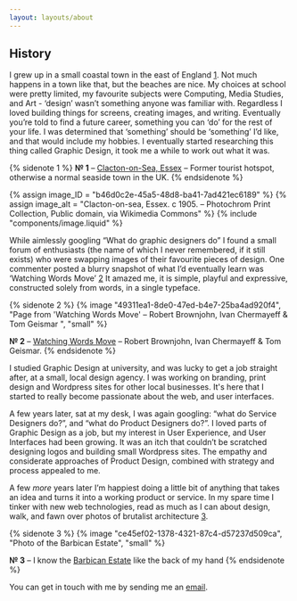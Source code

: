 ```yaml
---
layout: layouts/about
---
```


## History

I grew up in a small coastal town in the east of England [1](#sn-1). Not much happens
in a town like that, but the beaches are nice. My choices at school were pretty
limited, my favourite subjects were Computing, Media Studies, and Art -
‘design’ wasn’t something anyone was familiar with. Regardless I loved building
things for screens, creating images, and writing. Eventually you’re told to
find a future career, something you can ‘do’ for the rest of your life. I was
determined that ‘something’ should be ‘something’ I’d like, and that would
include my hobbies. I eventually started researching this thing called Graphic
Design, it took me a while to work out what it was.

{% sidenote 1 %}
  **№ 1** – [Clacton-on-Sea, Essex](https://en.wikipedia.org/wiki/Clacton-on-Sea) –
  Former tourist hotspot, otherwise a normal seaside town in the UK.
{% endsidenote %}

{% assign image_ID = "b46d0c2e-45a5-48d8-ba41-7ad421ec6189" %}
{% assign image_alt = "Clacton-on-sea, Essex. c 1905. – Photochrom Print Collection, Public domain, via Wikimedia Commons" %}
{% include "components/image.liquid" %}

While aimlessly googling “What do graphic designers do” I found a small forum
of enthusiasts (the name of which I never remembered, if it still exists) who
were swapping images of their favourite pieces of design. One commenter posted
a blurry snapshot of what I’d eventually learn was ‘Watching Words Move’ [2](#sn-2)
It amazed me, it is simple, playful and expressive, constructed solely from
words, in a single typeface.

{% sidenote 2 %}
  {% image "49311ea1-8de0-47ed-b4e7-25ba4ad920f4", "Page from 'Watching Words Move' – Robert Brownjohn, Ivan Chermayeff & Tom Geismar ", "small" %}

  **№ 2** – [Watching Words Move](http://robertbrownjohn.com/featured-work/watching-words-move-4/) –
  Robert Brownjohn, Ivan Chermayeff & Tom Geismar.
{% endsidenote %}

I studied Graphic Design at university, and was lucky to get a job straight
after, at a small, local design agency. I was working on branding, print design
and Wordpress sites for other local businesses. It's here that I started to
really become passionate about the web, and user interfaces.

A few years later, sat at my desk, I was again googling: “what do Service
Designers do?”, and “what do Product Designers do?”. I loved parts of Graphic
Design as a job, but my interest in User Experience, and User Interfaces had
been growing. It was an itch that couldn’t be scratched designing logos and
building small Wordpress sites. The empathy and considerate approaches of
Product Design, combined with strategy and process appealed to me.

A few _more_ years later I’m happiest doing a little bit of anything that takes
an idea and turns it into a working product or service. In my spare time
I tinker with new web technologies, read as much as I can about design, walk,
and fawn over photos of brutalist architecture [3](#sn-3).

{% sidenote 3 %}
  {% image "ce45ef02-1378-4321-87c4-d57237d509ca", "Photo of the Barbican Estate", "small" %}

  **№ 3** – I know the [Barbican Estate](https://en.wikipedia.org/wiki/Barbican_Estate)
  like the back of my hand
{% endsidenote %}

You can get in touch with me by sending me an [email](mailto:luke@interroban.gg).
